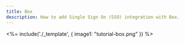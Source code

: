 ```yaml
---
title: Box
description: How to add Single Sign On (SSO) integration with Box.
---
```

<%= include('./_template', {
  image1: "tutorial-box.png"
}) %>
